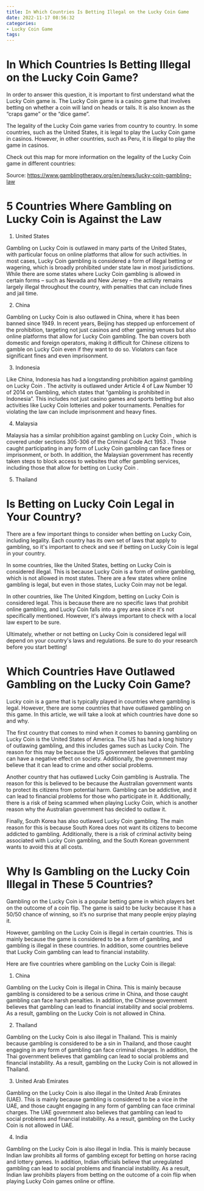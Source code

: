 ```yaml
---
title: In Which Countries Is Betting Illegal on the Lucky Coin Game
date: 2022-11-17 08:56:32
categories:
- Lucky Coin Game
tags:
---
```



#  In Which Countries Is Betting Illegal on the Lucky Coin Game?

In order to answer this question, it is important to first understand what the Lucky Coin game is. The Lucky Coin game is a casino game that involves betting on whether a coin will land on heads or tails. It is also known as the “craps game” or the “dice game”.

The legality of the Lucky Coin game varies from country to country. In some countries, such as the United States, it is legal to play the Lucky Coin game in casinos. However, in other countries, such as Peru, it is illegal to play the game in casinos.

Check out this map for more information on the legality of the Lucky Coin game in different countries:

Source: https://www.gamblingtherapy.org/en/news/lucky-coin-gambling-law

#  5 Countries Where Gambling on Lucky Coin is Against the Law

1. United States

Gambling on Lucky Coin is outlawed in many parts of the United States, with particular focus on online platforms that allow for such activities. In most cases, Lucky Coin gambling is considered a form of illegal betting or wagering, which is broadly prohibited under state law in most jurisdictions. While there are some states where Lucky Coin gambling is allowed in certain forms – such as Nevada and New Jersey – the activity remains largely illegal throughout the country, with penalties that can include fines and jail time.

2. China

Gambling on Lucky Coin is also outlawed in China, where it has been banned since 1949. In recent years, Beijing has stepped up enforcement of the prohibition, targeting not just casinos and other gaming venues but also online platforms that allow for Lucky Coin gambling. The ban covers both domestic and foreign operators, making it difficult for Chinese citizens to gamble on Lucky Coin even if they want to do so. Violators can face significant fines and even imprisonment.

3. Indonesia

Like China, Indonesia has had a longstanding prohibition against gambling on Lucky Coin . The activity is outlawed under Article 4 of Law Number 10 of 2014 on Gambling, which states that “gambling is prohibited in Indonesia”. This includes not just casino games and sports betting but also activities like Lucky Coin lotteries and poker tournaments. Penalties for violating the law can include imprisonment and heavy fines.

4. Malaysia

Malaysia has a similar prohibition against gambling on Lucky Coin , which is covered under sections 305-306 of the Criminal Code Act 1953 . Those caught participating in any form of Lucky Coin gambling can face fines or imprisonment, or both. In addition, the Malaysian government has recently taken steps to block access to websites that offer gambling services, including those that allow for betting on Lucky Coin .

5. Thailand

#  Is Betting on Lucky Coin Legal in Your Country?

There are a few important things to consider when betting on Lucky Coin, including legality. 
Each country has its own set of laws that apply to gambling, so it's important to check and see if betting on Lucky Coin is legal in your country.

In some countries, like the United States, betting on Lucky Coin is considered illegal. This is because Lucky Coin is a form of online gambling, which is not allowed in most states. There are a few states where online gambling is legal, but even in those states, Lucky Coin may not be legal.

In other countries, like The United Kingdom, betting on Lucky Coin is considered legal. This is because there are no specific laws that prohibit online gambling, and Lucky Coin falls into a grey area since it's not specifically mentioned. However, it's always important to check with a local law expert to be sure.

Ultimately, whether or not betting on Lucky Coin is considered legal will depend on your country's laws and regulations. Be sure to do your research before you start betting!

#  Which Countries Have Outlawed Gambling on the Lucky Coin Game?

Lucky coin is a game that is typically played in countries where gambling is legal. However, there are some countries that have outlawed gambling on this game. In this article, we will take a look at which countries have done so and why.

The first country that comes to mind when it comes to banning gambling on Lucky Coin is the United States of America. The US has had a long history of outlawing gambling, and this includes games such as Lucky Coin. The reason for this may be because the US government believes that gambling can have a negative effect on society. Additionally, the government may believe that it can lead to crime and other social problems.

Another country that has outlawed Lucky Coin gambling is Australia. The reason for this is believed to be because the Australian government wants to protect its citizens from potential harm. Gambling can be addictive, and it can lead to financial problems for those who participate in it. Additionally, there is a risk of being scammed when playing Lucky Coin, which is another reason why the Australian government has decided to outlaw it.

Finally, South Korea has also outlawed Lucky Coin gambling. The main reason for this is because South Korea does not want its citizens to become addicted to gambling. Additionally, there is a risk of criminal activity being associated with Lucky Coin gambling, and the South Korean government wants to avoid this at all costs.

#  Why Is Gambling on the Lucky Coin Illegal in These 5 Countries?

Gambling on the Lucky Coin is a popular betting game in which players bet on the outcome of a coin flip. The game is said to be lucky because it has a 50/50 chance of winning, so it’s no surprise that many people enjoy playing it.

However, gambling on the Lucky Coin is illegal in certain countries. This is mainly because the game is considered to be a form of gambling, and gambling is illegal in these countries. In addition, some countries believe that Lucky Coin gambling can lead to financial instability.

Here are five countries where gambling on the Lucky Coin is illegal:

1. China

Gambling on the Lucky Coin is illegal in China. This is mainly because gambling is considered to be a serious crime in China, and those caught gambling can face harsh penalties. In addition, the Chinese government believes that gambling can lead to financial instability and social problems. As a result, gambling on the Lucky Coin is not allowed in China.

2. Thailand

Gambling on the Lucky Coin is also illegal in Thailand. This is mainly because gambling is considered to be a sin in Thailand, and those caught engaging in any form of gambling can face criminal charges. In addition, the Thai government believes that gambling can lead to social problems and financial instability. As a result, gambling on the Lucky Coin is not allowed in Thailand.

3. United Arab Emirates

Gambling on the Lucky Coin is also illegal in the United Arab Emirates (UAE). This is mainly because gambling is considered to be a vice in the UAE, and those caught engaging in any form of gambling can face criminal charges. The UAE government also believes that gambling can lead to social problems and financial instability. As a result, gambling on the Lucky Coin is not allowed in UAE.

4. India

Gambling on the Lucky Coin is also illegal in India. This is mainly because Indian law prohibits all forms of gambling except for betting on horse racing and lottery games. In addition, Indian officials believe that unregulated gambling can lead to social problems and financial instability. As a result, Indian law prohibits players from betting on the outcome of a coin flip when playing Lucky Coin games online or offline.